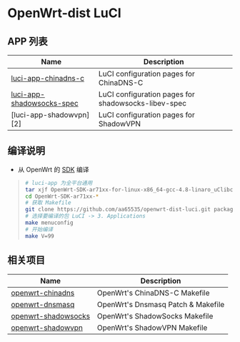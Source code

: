 OpenWrt-dist LuCI
===

APP 列表
---

 Name                           | Description
 -------------------------------|-----------------------------------------------
 [luci-app-chinadns-c][1]       | LuCI configuration pages for ChinaDNS-C
 [luci-app-shadowsocks-spec][0] | LuCI configuration pages for shadowsocks-libev-spec
 [luci-app-shadowvpn][2] | LuCI configuration pages for ShadowVPN

编译说明
---

 - 从 OpenWrt 的 [SDK][S] 编译  

 > ```bash
 > # luci-app 为全平台通用
 > tar xjf OpenWrt-SDK-ar71xx-for-linux-x86_64-gcc-4.8-linaro_uClibc-0.9.33.2.tar.bz2
 > cd OpenWrt-SDK-ar71xx-*
 > # 获取 Makefile
 > git clone https://github.com/aa65535/openwrt-dist-luci.git package/openwrt-dist-luci
 > # 选择要编译的包 LuCI -> 3. Applications
 > make menuconfig
 > # 开始编译
 > make V=99
 > ```

相关项目
---

 Name                     | Description
 -------------------------|-----------------------------------
 [openwrt-chinadns][5]    | OpenWrt's ChinaDNS-C Makefile
 [openwrt-dnsmasq][6]     | OpenWrt's Dnsmasq Patch & Makefile
 [openwrt-shadowsocks][7] | OpenWrt's ShadowSocks Makefile
 [openwrt-shadowvpn][8]   | OpenWrt's ShadowVPN Makefile


  [0]: https://sourceforge.net/projects/openwrt-dist/files/luci-app/shadowsocks-spec/
  [1]: https://sourceforge.net/projects/openwrt-dist/files/luci-app/chinadns-c/
  [1]: https://sourceforge.net/projects/openwrt-dist/files/luci-app/shadowvpn/
  [5]: https://github.com/aa65535/openwrt-chinadns
  [6]: https://github.com/aa65535/openwrt-dnsmasq
  [7]: https://github.com/aa65535/openwrt-shadowsocks
  [8]: https://github.com/aa65535/openwrt-shadowvpn
  [S]: http://downloads.openwrt.org/snapshots/trunk/

